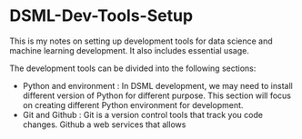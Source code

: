 # DSML-Dev-Tools-Setup

This is my notes on setting up development tools for data science and machine learning development. It also includes essential usage. 

The development tools can be divided into the following sections:
- Python and environment : In DSML development, we may need to install different version of  Python for different purpose. This section will focus on creating different Python environment for development.
- Git and Github : Git is a version control tools that track you code changes. Github a web services that allows 